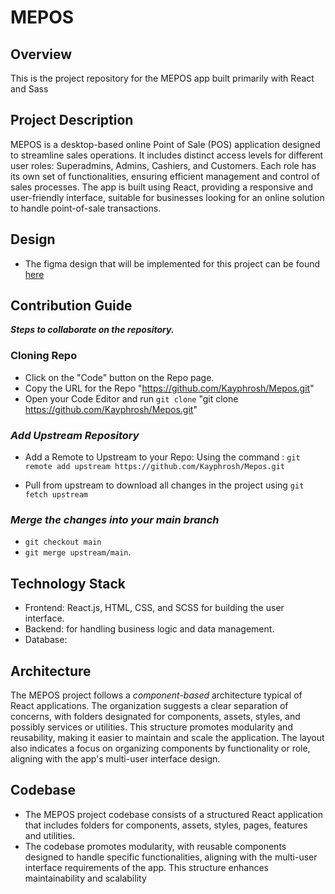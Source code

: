 # MEPOS

## Overview
This is the project repository for the MEPOS app built primarily with React and Sass 


## Project Description
MEPOS is a desktop-based online Point of Sale (POS) application designed to streamline sales operations. It includes distinct access levels for different user roles: Superadmins, Admins, Cashiers, and Customers. Each role has its own set of functionalities, ensuring efficient management and control of sales processes. The app is built using React, providing a responsive and user-friendly interface, suitable for businesses looking for an online solution to handle point-of-sale transactions.

## Design
 - The figma design that will be implemented for this project can be found [here](https://www.figma.com/design/OPYkul3bQAoqAAYWdYYnsx/MEPOS?m=dev) 


 ## Contribution Guide
  **_Steps to collaborate on the repository._**
  ### Cloning Repo  
  * Click on the "Code" button on the Repo page.
  * Copy the URL for the Repo "https://github.com/Kayphrosh/Mepos.git"
  * Open your Code Editor and  run `git clone` "git clone https://github.com/Kayphrosh/Mepos.git"

 ### _Add Upstream Repository_
  * Add a Remote to Upstream to your Repo:
      Using the command : `git remote add upstream https://github.com/Kayphrosh/Mepos.git`

  * Pull from upstream to download all changes in the project using `git fetch upstream`
  
 ### _Merge the changes into your main branch_
  * `git checkout main`
  * `git merge upstream/main`.


## Technology Stack
* Frontend: React.js, HTML, CSS, and SCSS for building the user interface.
* Backend:  for handling business logic and data management.
* Database:

## Architecture
The MEPOS project follows a *component-based* architecture typical of React applications.
The organization suggests a clear separation of concerns, with folders designated for components, assets, styles, and possibly services or utilities. 
This structure promotes modularity and reusability, making it easier to maintain and scale the application. The layout also indicates a focus on organizing components by functionality or role, aligning with the app's multi-user interface design.


## Codebase
* The MEPOS project codebase consists of a structured React application that includes folders for components, assets, styles, pages, features and utilities. 
* The codebase promotes modularity, with reusable components designed to handle specific functionalities, aligning with the multi-user interface requirements of the app. This structure enhances maintainability and scalability
